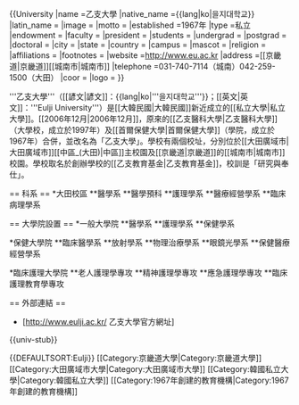 {{University
|name            =乙支大學
|native_name     ={{lang|ko|을지대학교}}
|latin_name      =
|image           =
|motto           =
|established     =1967年
|type            =私立
|endowment       =
|faculty         =
|president       =
|students        =
|undergrad       =
|postgrad        =
|doctoral        =
|city            =
|state           =
|country         =
|campus          =
|mascot          =
|religion        =
|affiliations    =
|footnotes       =
|website         =http://www.eu.ac.kr
|address         =[[京畿道|京畿道]][[城南市|城南市]]
|telephone       =031-740-7114（城南）042-259-1500（大田）
|coor            =
|logo            =
}}

'''乙支大學'''（[[諺文|諺文]]：{{lang|ko|'''을지대학교'''}}；[[英文|英文]]：'''Eulji University'''）是[[大韓民國|大韓民國]]新近成立的[[私立大學|私立大學]]。[[2006年12月|2006年12月]]，原來的[[乙支醫科大學|乙支醫科大學]]（大學校，成立於1997年）及[[首爾保健大學|首爾保健大學]]（學院，成立於1967年）合併，並改名為「乙支大學」。學校有兩個校址，分別位於[[大田廣域市|大田廣域市]][[中區_(大田)|中區]]主校園及[[京畿道|京畿道]]的[[城南市|城南市]]校園。學校取名於創辦學校的[[乙支教育基金|乙支教育基金]]，校訓是「研究與奉仕」。

== 科系 ==
*大田校區
**醫學系
**醫學預科
**護理學系
**醫療經營學系
**臨床病理學系


== 大學院設置 ==
*一般大學院
**醫學系
**護理學系
**保健學系

*保健大學院
**臨床醫學系
**放射學系
**物理治療學系
**眼鏡光學系
**保健醫療經營學系

*臨床護理大學院
**老人護理學專攻
**精神護理學專攻
**應急護理學專攻
**臨床護理教育學專攻

== 外部連結 ==
* [http://www.eulji.ac.kr/ 乙支大學官方網址]

{{univ-stub}}

{{DEFAULTSORT:Eulji}}
[[Category:京畿道大學|Category:京畿道大學]]
[[Category:大田廣域市大學|Category:大田廣域市大學]]
[[Category:韓國私立大學|Category:韓國私立大學]]
[[Category:1967年創建的教育機構|Category:1967年創建的教育機構]]